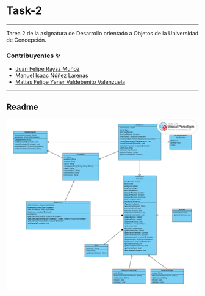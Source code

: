 # Task-2
---

Tarea 2 de la asignatura de Desarrollo orientado a Objetos de la Universidad de Concepción.

### Contribuyentes ✨
* [Juan Felipe Raysz Muñoz](https://github.com/Kingsephir)
* [Manuel Isaac Núñez Larenas](https://github.com/sshiro0)
* [Matias Felipe Yener Valdebenito Valenzuela](https://github.com/Mazulini)

---
## Readme 

![alt text](https://github.com/Kingsephir/Task-2/blob/main/UML%20TASK-2.png)

